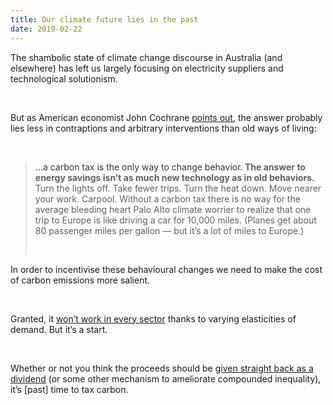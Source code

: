```yaml
---
title: Our climate future lies in the past
date: 2019-02-22
---
```


<!--kg-card-begin: html--><p>The shambolic state of climate change discourse in Australia (and elsewhere) has left us largely focusing on electricity suppliers and technological solutionism.</p><br>
<p>But as American economist John Cochrane <a href="https://johnhcochrane.blogspot.com/2019/01/economists-letter-on-carbon.html" target="_blank" rel="noopener noreferrer">points out,</a> the answer probably lies less in contraptions and arbitrary interventions than old ways of living:</p><br>
<blockquote><p><span style="caret-color: rgb(51, 51, 51); color: rgb(51, 51, 51); font-family" blanco osf georgia sans-serif font-size: font-style: normal font-variant-caps: font-weight: letter-spacing: orphans: auto text-align: left text-indent: text-transform: none white-space: widows: word-spacing: rgba background-color: rgb text-decoration: display: inline float:>&#8230;a carbon tax is the only way to change behavior.</span><strong> The answer to energy savings isn&#8217;t as much new technology as in old behaviors.</strong> Turn the lights off. Take fewer trips. Turn the heat down. Move nearer your work. Carpool. Without a carbon tax there is no way for the average bleeding heart Palo Alto climate worrier to realize that one trip to Europe is like driving a car for 10,000 miles. (Planes get about 80 passenger miles per gallon &#8212; but it&#8217;s a lot of miles to Europe.)</p><br>
</blockquote>
<p>In order to incentivise these behavioural changes we need to make the cost of carbon emissions more salient.</p><br>
<p>Granted, it <a href="https://theconversation.com/why-our-carbon-emission-policies-dont-work-on-air-travel-99019" target="_blank" rel="noopener noreferrer">won&#8217;t work in every sector</a> thanks to varying elasticities of demand. But it&#8217;s a start.</p><br>
<p>Whether or not you think the proceeds should be <a href="http://www.grandchallenges.unsw.edu.au/sites/default/files/uploads/Australian%20Carbon%20Dividend%20Plan.pdf" target="_blank" rel="noopener noreferrer">given straight back as a dividend</a> (or some other mechanism to ameliorate compounded inequality), it&#8217;s [past] time to tax carbon.</p><br>
<!--kg-card-end: html-->